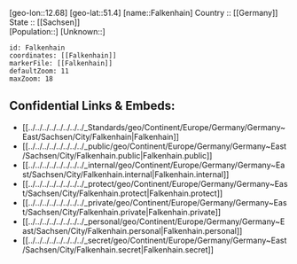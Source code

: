 ﻿---
location: [51.4,12.68] 
mapzoom: [7,12] 
mapmarker: city 
type: City
tags:
- geo/City


SpocWebEntityId: 30122
isDeleted: false
confidential: public

---
[geo-lon::12.68] 
[geo-lat::51.4] 
[name::Falkenhain] 
Country :: [[Germany]]  
State :: [[Sachsen]]  
[Population::] 
[Unknown::] 


```leaflet
id: Falkenhain
coordinates: [[Falkenhain]] 
markerFile: [[Falkenhain]] 
defaultZoom: 11 
maxZoom: 18
```


## Confidential Links & Embeds: 
- [[../../../../../../../../_Standards/geo/Continent/Europe/Germany/Germany~East/Sachsen/City/Falkenhain|Falkenhain]] 
- [[../../../../../../../../_public/geo/Continent/Europe/Germany/Germany~East/Sachsen/City/Falkenhain.public|Falkenhain.public]] 
- [[../../../../../../../../_internal/geo/Continent/Europe/Germany/Germany~East/Sachsen/City/Falkenhain.internal|Falkenhain.internal]] 
- [[../../../../../../../../_protect/geo/Continent/Europe/Germany/Germany~East/Sachsen/City/Falkenhain.protect|Falkenhain.protect]] 
- [[../../../../../../../../_private/geo/Continent/Europe/Germany/Germany~East/Sachsen/City/Falkenhain.private|Falkenhain.private]] 
- [[../../../../../../../../_personal/geo/Continent/Europe/Germany/Germany~East/Sachsen/City/Falkenhain.personal|Falkenhain.personal]] 
- [[../../../../../../../../_secret/geo/Continent/Europe/Germany/Germany~East/Sachsen/City/Falkenhain.secret|Falkenhain.secret]] 
